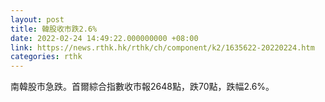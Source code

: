 ```yaml
---
layout: post
title: 韓股收市跌2.6%
date: 2022-02-24 14:49:22.000000000 +08:00
link: https://news.rthk.hk/rthk/ch/component/k2/1635622-20220224.htm
categories: rthk
---
```


南韓股市急跌。首爾綜合指數收市報2648點，跌70點，跌幅2.6%。
